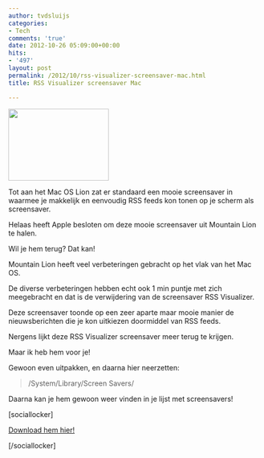 ```yaml
---
author: tvdsluijs
categories:
- Tech
comments: 'true'
date: 2012-10-26 05:09:00+00:00
hits:
- '497'
layout: post
permalink: /2012/10/rss-visualizer-screensaver-mac.html
title: RSS Visualizer screensaver Mac

---
```

<div>
  <a href=https://vandersluijs.resultants-e.nl/2012/10/RSS-Visualizer.jpg"><img src="https://vandersluijs.resultants-e.nl/2012/10/RSS-Visualizer-300x214.jpg" alt="" width="200" height="143" border="0" /></a>
</div>

Tot aan het Mac OS Lion zat er standaard een mooie screensaver in waarmee je makkelijk en eenvoudig RSS feeds kon tonen op je scherm als screensaver.

Helaas heeft Apple besloten om deze mooie screensaver uit Mountain Lion te halen.

Wil je hem terug? Dat kan!
  
<a name="more"></a>Mountain Lion heeft veel verbeteringen gebracht op het vlak van het Mac OS.

De diverse verbeteringen hebben echt ook 1 min puntje met zich meegebracht en dat is de verwijdering van de screensaver RSS Visualizer.

Deze screensaver toonde op een zeer aparte maar mooie manier de nieuwsberichten die je kon uitkiezen doormiddel van RSS feeds.

Nergens lijkt deze RSS Visualizer screensaver meer terug te krijgen.

Maar ik heb hem voor je!

Gewoon even uitpakken, en daarna hier neerzetten:

> /System/Library/Screen Savers/

Daarna kan je hem gewoon weer vinden in je lijst met screensavers!

<div>
</div>

[sociallocker]

<div>
  <a href="https://s3-eu-west-1.amazonaws.com/cpn.iamboredsoiblog.eu/RSS+Visualizer.qtz.gz" target="_blank">Download hem hier!</a>
</div>

[/sociallocker]

<img src="https://www.paypalobjects.com/en_US/i/scr/pixel.gif" alt="" width="1" height="1" border="0" />